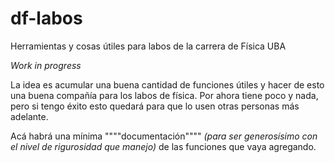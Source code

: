 # df-labos
Herramientas y cosas útiles para labos de la carrera de Física UBA

_Work in progress_

La idea es acumular una buena cantidad de funciones útiles y hacer de esto una buena compañía para los labos de física. 
Por ahora tiene poco y nada, pero si tengo éxito esto quedará para que lo usen otras personas más adelante.

Acá habrá una mínima """"documentación"""" _(para ser generosísimo con el nivel de rigurosidad que manejo)_ de las funciones que vaya agregando.
